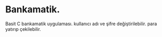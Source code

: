 # Bankamatik.
Basit C bankamatik uygulaması.
kullanıcı adı ve şifre değiştirilebilir.
para yatırıp çekilebilir.

